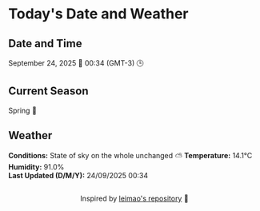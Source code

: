  # Today's Date and Weather
    
## Date and Time
September 24, 2025 📅
00:34 (GMT-3) 🕒

## Current Season
Spring 🌸
## Weather 
**Conditions:** State of sky on the whole unchanged ⛅
**Temperature:** 14.1°C  
**Humidity:** 91.0%  
**Last Updated (D/M/Y):** 24/09/2025 00:34
##
<div align="center">Inspired by <a href="https://github.com/leimao/What-Is-The-Date-Today">leimao's repository</a> 🌱</div>
